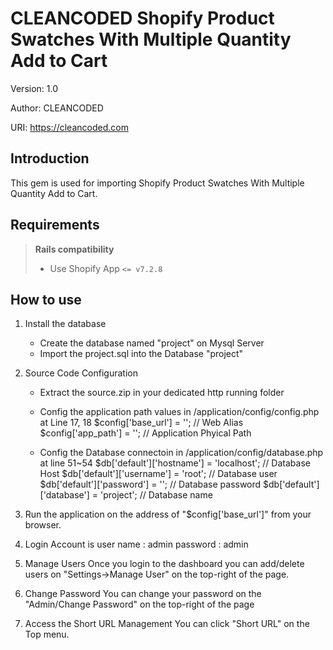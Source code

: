 # CLEANCODED Shopify Product Swatches With Multiple Quantity Add to Cart

Version: 1.0

Author: CLEANCODED

URI: https://cleancoded.com

## Introduction

This gem is used for importing Shopify Product Swatches With Multiple Quantity Add to Cart.

## Requirements

> **Rails compatibility** 
> * Use Shopify App `<= v7.2.8`

## How to use

1. Install the database
    - Create the database named "project" on Mysql Server
    - Import the project.sql into the Database "project"
    
2. Source Code Configuration
    - Extract the source.zip in your dedicated http running folder
    - Config the application path values in /application/config/config.php at Line 17, 18
	$config['base_url']    = '';   // Web Alias
	$config['app_path']    = '';   // Application Phyical Path
    
    - Config the Database connectoin in /application/config/database.php at line 51~54
	$db['default']['hostname'] = 'localhost';   // Database Host
	$db['default']['username'] = 'root';        // Database user 
	$db['default']['password'] = '';            // Database password
	$db['default']['database'] = 'project';     // Database name
	
3. Run the application on the address of "$config['base_url']" from your browser.
    
4. Login Account is 
	user name : admin
	password : admin
	
5. Manage Users
	Once you login to the dashboard you can add/delete users on "Settings->Manage User" on the top-right of the page.
    
6. Change Password
	You can change your password on the "Admin/Change Password" on the top-right of the page
	
7. Access the Short URL Management
	You can click "Short URL" on the Top menu.